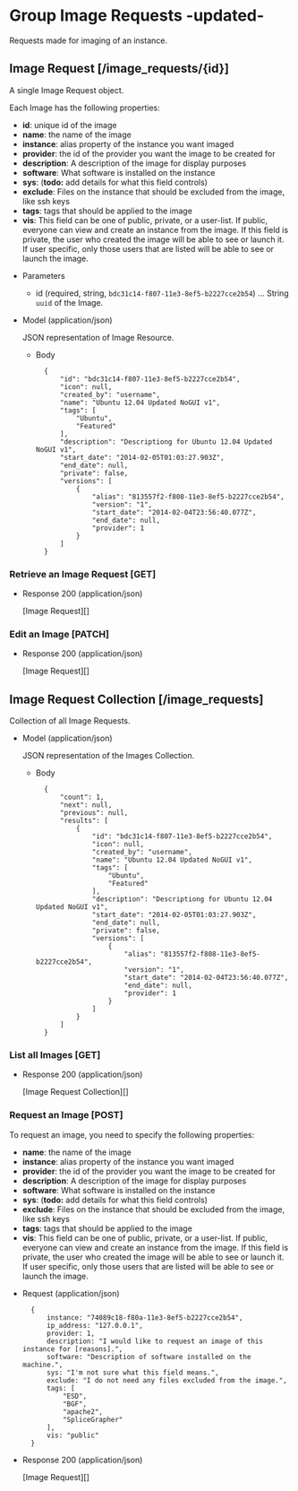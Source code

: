 # Group Image Requests -updated-
Requests made for imaging of an instance.

## Image Request [/image_requests/{id}]
A single Image Request object.

Each Image has the following properties:

- **id**: unique id of the image
- **name**: the name of the image
- **instance**: alias property of the instance you want imaged
- **provider**: the id of the provider you want the image to be created for
- **description**: A description of the image for display purposes
- **software**: What software is installed on the instance
- **sys**: (**todo:** add details for what this field controls)
- **exclude**: Files on the instance that should be excluded from the image, like ssh keys
- **tags**: tags that should be applied to the image
- **vis**: This field can be one of public, private, or a user-list. If public, everyone can view and create an instance
  from the image.  If this field is private, the user who created the image will be able to see or launch it.  If user
  specific, only those users that are listed will be able to see or launch the image.

+ Parameters
    + id (required, string, `bdc31c14-f807-11e3-8ef5-b2227cce2b54`) ... String `uuid` of the Image.
    
+ Model (application/json)

    JSON representation of Image Resource.

    + Body

            {
                "id": "bdc31c14-f807-11e3-8ef5-b2227cce2b54",
                "icon": null,
                "created_by": "username",
                "name": "Ubuntu 12.04 Updated NoGUI v1",
                "tags": [
                    "Ubuntu",
                    "Featured"
                ],
                "description": "Descriptiong for Ubuntu 12.04 Updated NoGUI v1",
                "start_date": "2014-02-05T01:03:27.903Z",
                "end_date": null,
                "private": false,
                "versions": [
                    {
                        "alias": "813557f2-f808-11e3-8ef5-b2227cce2b54",
                        "version": "1",
                        "start_date": "2014-02-04T23:56:40.077Z",
                        "end_date": null,
                        "provider": 1
                    }
                ]
            }

### Retrieve an Image Request [GET]
+ Response 200 (application/json)

    [Image Request][]
    
### Edit an Image [PATCH]
+ Response 200 (application/json)

    [Image Request][]

## Image Request Collection [/image_requests]
Collection of all Image Requests.

+ Model (application/json)

    JSON representation of the Images Collection.

    + Body

            {
                "count": 1,
                "next": null, 
                "previous": null, 
                "results": [
                    {
                        "id": "bdc31c14-f807-11e3-8ef5-b2227cce2b54",
                        "icon": null,
                        "created_by": "username",
                        "name": "Ubuntu 12.04 Updated NoGUI v1",
                        "tags": [
                            "Ubuntu",
                            "Featured"
                        ],
                        "description": "Descriptiong for Ubuntu 12.04 Updated NoGUI v1",
                        "start_date": "2014-02-05T01:03:27.903Z",
                        "end_date": null,
                        "private": false,
                        "versions": [
                            {
                                "alias": "813557f2-f808-11e3-8ef5-b2227cce2b54",
                                "version": "1",
                                "start_date": "2014-02-04T23:56:40.077Z",
                                "end_date": null,
                                "provider": 1
                            }
                        ]
                    }
                ]
            }

### List all Images [GET]

+ Response 200 (application/json)

    [Image Request Collection][]

### Request an Image [POST]
To request an image, you need to specify the following properties:

- **name**: the name of the image
- **instance**: alias property of the instance you want imaged
- **provider**: the id of the provider you want the image to be created for
- **description**: A description of the image for display purposes
- **software**: What software is installed on the instance
- **sys**: (**todo:** add details for what this field controls)
- **exclude**: Files on the instance that should be excluded from the image, like ssh keys
- **tags**: tags that should be applied to the image
- **vis**: This field can be one of public, private, or a user-list. If public, everyone can view and create an instance
  from the image.  If this field is private, the user who created the image will be able to see or launch it.  If user
  specific, only those users that are listed will be able to see or launch the image.

+ Request (application/json)

        {
            instance: "74089c18-f80a-11e3-8ef5-b2227cce2b54",
            ip_address: "127.0.0.1",
            provider: 1,
            description: "I would like to request an image of this instance for [reasons].",
            software: "Description of software installed on the machine.",
            sys: "I'm not sure what this field means.",
            exclude: "I do not need any files excluded from the image.",
            tags: [
                "ESD",
                "BGF",
                "apache2",
                "SpliceGrapher"
            ],
            vis: "public"
        }

+ Response 200 (application/json)

    [Image Request][]
